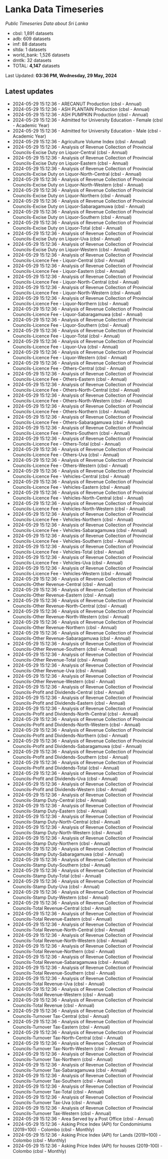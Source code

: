 # Lanka Data Timeseries
*Public Timeseries Data about Sri Lanka*

* cbsl: 1,891 datasets
* adb: 609 datasets
* imf: 88 datasets
* sltda: 1 datasets
* world_bank: 1,526 datasets
* dmtlk: 32 datasets
* TOTAL: **4,147** datasets

Last Updated: **03:36 PM, Wednesday, 29 May, 2024**

## Latest updates

* 2024-05-29 15:12:36 - ARECANUT Production (cbsl - Annual)
* 2024-05-29 15:12:36 - ASH PLANTAIN Production (cbsl - Annual)
* 2024-05-29 15:12:36 - ASH PUMPKIN Production (cbsl - Annual)
* 2024-05-29 15:12:36 - Admitted for University Education - Female (cbsl - Academic Year)
* 2024-05-29 15:12:36 - Admitted for University Education - Male (cbsl - Academic Year)
* 2024-05-29 15:12:36 - Agriculture Volume Index (cbsl - Annual)
* 2024-05-29 15:12:36 - Analysis of Revenue Collection of Provincial Councils-Excise Duty on Liquor-Central (cbsl - Annual)
* 2024-05-29 15:12:36 - Analysis of Revenue Collection of Provincial Councils-Excise Duty on Liquor-Eastern (cbsl - Annual)
* 2024-05-29 15:12:36 - Analysis of Revenue Collection of Provincial Councils-Excise Duty on Liquor-North-Central (cbsl - Annual)
* 2024-05-29 15:12:36 - Analysis of Revenue Collection of Provincial Councils-Excise Duty on Liquor-North-Western (cbsl - Annual)
* 2024-05-29 15:12:36 - Analysis of Revenue Collection of Provincial Councils-Excise Duty on Liquor-Northern (cbsl - Annual)
* 2024-05-29 15:12:36 - Analysis of Revenue Collection of Provincial Councils-Excise Duty on Liquor-Sabaragamuwa (cbsl - Annual)
* 2024-05-29 15:12:36 - Analysis of Revenue Collection of Provincial Councils-Excise Duty on Liquor-Southern (cbsl - Annual)
* 2024-05-29 15:12:36 - Analysis of Revenue Collection of Provincial Councils-Excise Duty on Liquor-Total (cbsl - Annual)
* 2024-05-29 15:12:36 - Analysis of Revenue Collection of Provincial Councils-Excise Duty on Liquor-Uva (cbsl - Annual)
* 2024-05-29 15:12:36 - Analysis of Revenue Collection of Provincial Councils-Excise Duty on Liquor-Western (cbsl - Annual)
* 2024-05-29 15:12:36 - Analysis of Revenue Collection of Provincial Councils-Licence Fee - Liquor-Central (cbsl - Annual)
* 2024-05-29 15:12:36 - Analysis of Revenue Collection of Provincial Councils-Licence Fee - Liquor-Eastern (cbsl - Annual)
* 2024-05-29 15:12:36 - Analysis of Revenue Collection of Provincial Councils-Licence Fee - Liquor-North-Central (cbsl - Annual)
* 2024-05-29 15:12:36 - Analysis of Revenue Collection of Provincial Councils-Licence Fee - Liquor-North-Western (cbsl - Annual)
* 2024-05-29 15:12:36 - Analysis of Revenue Collection of Provincial Councils-Licence Fee - Liquor-Northern (cbsl - Annual)
* 2024-05-29 15:12:36 - Analysis of Revenue Collection of Provincial Councils-Licence Fee - Liquor-Sabaragamuwa (cbsl - Annual)
* 2024-05-29 15:12:36 - Analysis of Revenue Collection of Provincial Councils-Licence Fee - Liquor-Southern (cbsl - Annual)
* 2024-05-29 15:12:36 - Analysis of Revenue Collection of Provincial Councils-Licence Fee - Liquor-Total (cbsl - Annual)
* 2024-05-29 15:12:36 - Analysis of Revenue Collection of Provincial Councils-Licence Fee - Liquor-Uva (cbsl - Annual)
* 2024-05-29 15:12:36 - Analysis of Revenue Collection of Provincial Councils-Licence Fee - Liquor-Western (cbsl - Annual)
* 2024-05-29 15:12:36 - Analysis of Revenue Collection of Provincial Councils-Licence Fee - Others-Central (cbsl - Annual)
* 2024-05-29 15:12:36 - Analysis of Revenue Collection of Provincial Councils-Licence Fee - Others-Eastern (cbsl - Annual)
* 2024-05-29 15:12:36 - Analysis of Revenue Collection of Provincial Councils-Licence Fee - Others-North-Central (cbsl - Annual)
* 2024-05-29 15:12:36 - Analysis of Revenue Collection of Provincial Councils-Licence Fee - Others-North-Western (cbsl - Annual)
* 2024-05-29 15:12:36 - Analysis of Revenue Collection of Provincial Councils-Licence Fee - Others-Northern (cbsl - Annual)
* 2024-05-29 15:12:36 - Analysis of Revenue Collection of Provincial Councils-Licence Fee - Others-Sabaragamuwa (cbsl - Annual)
* 2024-05-29 15:12:36 - Analysis of Revenue Collection of Provincial Councils-Licence Fee - Others-Southern (cbsl - Annual)
* 2024-05-29 15:12:36 - Analysis of Revenue Collection of Provincial Councils-Licence Fee - Others-Total (cbsl - Annual)
* 2024-05-29 15:12:36 - Analysis of Revenue Collection of Provincial Councils-Licence Fee - Others-Uva (cbsl - Annual)
* 2024-05-29 15:12:36 - Analysis of Revenue Collection of Provincial Councils-Licence Fee - Others-Western (cbsl - Annual)
* 2024-05-29 15:12:36 - Analysis of Revenue Collection of Provincial Councils-Licence Fee - Vehicles-Central (cbsl - Annual)
* 2024-05-29 15:12:36 - Analysis of Revenue Collection of Provincial Councils-Licence Fee - Vehicles-Eastern (cbsl - Annual)
* 2024-05-29 15:12:36 - Analysis of Revenue Collection of Provincial Councils-Licence Fee - Vehicles-North-Central (cbsl - Annual)
* 2024-05-29 15:12:36 - Analysis of Revenue Collection of Provincial Councils-Licence Fee - Vehicles-North-Western (cbsl - Annual)
* 2024-05-29 15:12:36 - Analysis of Revenue Collection of Provincial Councils-Licence Fee - Vehicles-Northern (cbsl - Annual)
* 2024-05-29 15:12:36 - Analysis of Revenue Collection of Provincial Councils-Licence Fee - Vehicles-Sabaragamuwa (cbsl - Annual)
* 2024-05-29 15:12:36 - Analysis of Revenue Collection of Provincial Councils-Licence Fee - Vehicles-Southern (cbsl - Annual)
* 2024-05-29 15:12:36 - Analysis of Revenue Collection of Provincial Councils-Licence Fee - Vehicles-Total (cbsl - Annual)
* 2024-05-29 15:12:36 - Analysis of Revenue Collection of Provincial Councils-Licence Fee - Vehicles-Uva (cbsl - Annual)
* 2024-05-29 15:12:36 - Analysis of Revenue Collection of Provincial Councils-Licence Fee - Vehicles-Western (cbsl - Annual)
* 2024-05-29 15:12:36 - Analysis of Revenue Collection of Provincial Councils-Other Revenue-Central (cbsl - Annual)
* 2024-05-29 15:12:36 - Analysis of Revenue Collection of Provincial Councils-Other Revenue-Eastern (cbsl - Annual)
* 2024-05-29 15:12:36 - Analysis of Revenue Collection of Provincial Councils-Other Revenue-North-Central (cbsl - Annual)
* 2024-05-29 15:12:36 - Analysis of Revenue Collection of Provincial Councils-Other Revenue-North-Western (cbsl - Annual)
* 2024-05-29 15:12:36 - Analysis of Revenue Collection of Provincial Councils-Other Revenue-Northern (cbsl - Annual)
* 2024-05-29 15:12:36 - Analysis of Revenue Collection of Provincial Councils-Other Revenue-Sabaragamuwa (cbsl - Annual)
* 2024-05-29 15:12:36 - Analysis of Revenue Collection of Provincial Councils-Other Revenue-Southern (cbsl - Annual)
* 2024-05-29 15:12:36 - Analysis of Revenue Collection of Provincial Councils-Other Revenue-Total (cbsl - Annual)
* 2024-05-29 15:12:36 - Analysis of Revenue Collection of Provincial Councils-Other Revenue-Uva (cbsl - Annual)
* 2024-05-29 15:12:36 - Analysis of Revenue Collection of Provincial Councils-Other Revenue-Western (cbsl - Annual)
* 2024-05-29 15:12:36 - Analysis of Revenue Collection of Provincial Councils-Profit and Dividends-Central (cbsl - Annual)
* 2024-05-29 15:12:36 - Analysis of Revenue Collection of Provincial Councils-Profit and Dividends-Eastern (cbsl - Annual)
* 2024-05-29 15:12:36 - Analysis of Revenue Collection of Provincial Councils-Profit and Dividends-North-Central (cbsl - Annual)
* 2024-05-29 15:12:36 - Analysis of Revenue Collection of Provincial Councils-Profit and Dividends-North-Western (cbsl - Annual)
* 2024-05-29 15:12:36 - Analysis of Revenue Collection of Provincial Councils-Profit and Dividends-Northern (cbsl - Annual)
* 2024-05-29 15:12:36 - Analysis of Revenue Collection of Provincial Councils-Profit and Dividends-Sabaragamuwa (cbsl - Annual)
* 2024-05-29 15:12:36 - Analysis of Revenue Collection of Provincial Councils-Profit and Dividends-Southern (cbsl - Annual)
* 2024-05-29 15:12:36 - Analysis of Revenue Collection of Provincial Councils-Profit and Dividends-Total (cbsl - Annual)
* 2024-05-29 15:12:36 - Analysis of Revenue Collection of Provincial Councils-Profit and Dividends-Uva (cbsl - Annual)
* 2024-05-29 15:12:36 - Analysis of Revenue Collection of Provincial Councils-Profit and Dividends-Western (cbsl - Annual)
* 2024-05-29 15:12:36 - Analysis of Revenue Collection of Provincial Councils-Stamp Duty-Central (cbsl - Annual)
* 2024-05-29 15:12:36 - Analysis of Revenue Collection of Provincial Councils-Stamp Duty-Eastern (cbsl - Annual)
* 2024-05-29 15:12:36 - Analysis of Revenue Collection of Provincial Councils-Stamp Duty-North-Central (cbsl - Annual)
* 2024-05-29 15:12:36 - Analysis of Revenue Collection of Provincial Councils-Stamp Duty-North-Western (cbsl - Annual)
* 2024-05-29 15:12:36 - Analysis of Revenue Collection of Provincial Councils-Stamp Duty-Northern (cbsl - Annual)
* 2024-05-29 15:12:36 - Analysis of Revenue Collection of Provincial Councils-Stamp Duty-Sabaragamuwa (cbsl - Annual)
* 2024-05-29 15:12:36 - Analysis of Revenue Collection of Provincial Councils-Stamp Duty-Southern (cbsl - Annual)
* 2024-05-29 15:12:36 - Analysis of Revenue Collection of Provincial Councils-Stamp Duty-Total (cbsl - Annual)
* 2024-05-29 15:12:36 - Analysis of Revenue Collection of Provincial Councils-Stamp Duty-Uva (cbsl - Annual)
* 2024-05-29 15:12:36 - Analysis of Revenue Collection of Provincial Councils-Stamp Duty-Western (cbsl - Annual)
* 2024-05-29 15:12:36 - Analysis of Revenue Collection of Provincial Councils-Total Revenue-Central (cbsl - Annual)
* 2024-05-29 15:12:36 - Analysis of Revenue Collection of Provincial Councils-Total Revenue-Eastern (cbsl - Annual)
* 2024-05-29 15:12:36 - Analysis of Revenue Collection of Provincial Councils-Total Revenue-North-Central (cbsl - Annual)
* 2024-05-29 15:12:36 - Analysis of Revenue Collection of Provincial Councils-Total Revenue-North-Western (cbsl - Annual)
* 2024-05-29 15:12:36 - Analysis of Revenue Collection of Provincial Councils-Total Revenue-Northern (cbsl - Annual)
* 2024-05-29 15:12:36 - Analysis of Revenue Collection of Provincial Councils-Total Revenue-Sabaragamuwa (cbsl - Annual)
* 2024-05-29 15:12:36 - Analysis of Revenue Collection of Provincial Councils-Total Revenue-Southern (cbsl - Annual)
* 2024-05-29 15:12:36 - Analysis of Revenue Collection of Provincial Councils-Total Revenue-Uva (cbsl - Annual)
* 2024-05-29 15:12:36 - Analysis of Revenue Collection of Provincial Councils-Total Revenue-Western (cbsl - Annual)
* 2024-05-29 15:12:36 - Analysis of Revenue Collection of Provincial Councils-Total Revenue (cbsl - Annual)
* 2024-05-29 15:12:36 - Analysis of Revenue Collection of Provincial Councils-Turnover Tax-Central (cbsl - Annual)
* 2024-05-29 15:12:36 - Analysis of Revenue Collection of Provincial Councils-Turnover Tax-Eastern (cbsl - Annual)
* 2024-05-29 15:12:36 - Analysis of Revenue Collection of Provincial Councils-Turnover Tax-North-Central (cbsl - Annual)
* 2024-05-29 15:12:36 - Analysis of Revenue Collection of Provincial Councils-Turnover Tax-North-Western (cbsl - Annual)
* 2024-05-29 15:12:36 - Analysis of Revenue Collection of Provincial Councils-Turnover Tax-Northern (cbsl - Annual)
* 2024-05-29 15:12:36 - Analysis of Revenue Collection of Provincial Councils-Turnover Tax-Sabaragamuwa (cbsl - Annual)
* 2024-05-29 15:12:36 - Analysis of Revenue Collection of Provincial Councils-Turnover Tax-Southern (cbsl - Annual)
* 2024-05-29 15:12:36 - Analysis of Revenue Collection of Provincial Councils-Turnover Tax-Total (cbsl - Annual)
* 2024-05-29 15:12:36 - Analysis of Revenue Collection of Provincial Councils-Turnover Tax-Uva (cbsl - Annual)
* 2024-05-29 15:12:36 - Analysis of Revenue Collection of Provincial Councils-Turnover Tax-Western (cbsl - Annual)
* 2024-05-29 15:12:36 - Area Served by a Post Office (cbsl - Annual)
* 2024-05-29 15:12:36 - Asking Price Index (API) for Condominiums (2019=100) - Colombo (cbsl - Monthly)
* 2024-05-29 15:12:36 - Asking Price Index (API) for Lands (2019=100) - Colombo (cbsl - Monthly)
* 2024-05-29 15:12:36 - Asking Price Index (API) for houses (2019-100) - Colombo (cbsl - Monthly)
